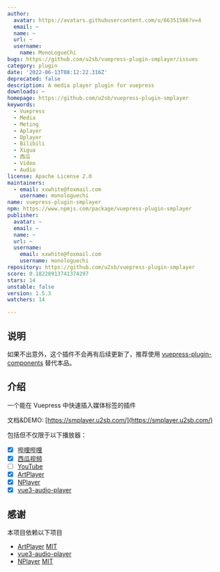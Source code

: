 ```yaml
---
author:
  avatar: https://avatars.githubusercontent.com/u/66351566?v=4
  email: ~
  name: ~
  url: ~
  username:
    name: MonoLogueChi
bugs: https://github.com/u2sb/vuepress-plugin-smplayer/issues
category: plugin
date: '2022-06-13T08:12:22.316Z'
deprecated: false
description: A media player plugin for vuepress
downloads: ~
homepage: https://github.com/u2sb/vuepress-plugin-smplayer
keywords:
  - Vuepress
  - Media
  - Meting
  - Aplayer
  - Dplayer
  - Bilibili
  - Xigua
  - 西瓜
  - Video
  - Audio
license: Apache License 2.0
maintainers:
  - email: xxwhite@foxmail.com
    username: monologuechi
name: vuepress-plugin-smplayer
npm: https://www.npmjs.com/package/vuepress-plugin-smplayer
publisher:
  avatar: ~
  email: ~
  name: ~
  url: ~
  username:
    email: xxwhite@foxmail.com
    username: monologuechi
repository: https://github.com/u2sb/vuepress-plugin-smplayer
score: 0.18228913741374297
stars: 14
unstable: false
version: 1.5.3
watchers: 14

---
```


## 说明

如果不出意外，这个插件不会再有后续更新了，推荐使用 [vuepress-plugin-components](https://plugin-components.vuejs.press/) 替代本品。

## 介绍

一个能在 Vuepress 中快速插入媒体标签的插件

文档&DEMO: [https://smplayer.u2sb.com/](https://smplayer.u2sb.com/)

包括但不仅限于以下播放器：

- [x] [哔哩哔哩](https://www.bilibili.com/)
- [x] [西瓜视频](https://www.ixigua.com/)
- [ ] [YouTube]()
- [x] [ArtPlayer](https://github.com/zhw2590582/ArtPlayer)
- [x] [NPlayer](https://github.com/oyuyue/nplayer)
- [x] [vue3-audio-player](https://github.com/RealCoolSnow/vue3-audio-player)

## 感谢

本项目依赖以下项目

- [ArtPlayer](https://github.com/zhw2590582/ArtPlayer) [MIT](https://github.com/zhw2590582/ArtPlayer/blob/6a866f88c337b87e12a16dcb2ae680c6992c2920/LICENSE)
- [vue3-audio-player](https://github.com/RealCoolSnow/vue3-audio-player)
- [NPlayer](https://github.com/oyuyue/nplayer) [MIT](https://github.com/oyuyue/nplayer/blob/cf234a77afb5402d2259765daf0aca30b5bfa18a/LICENCE)
